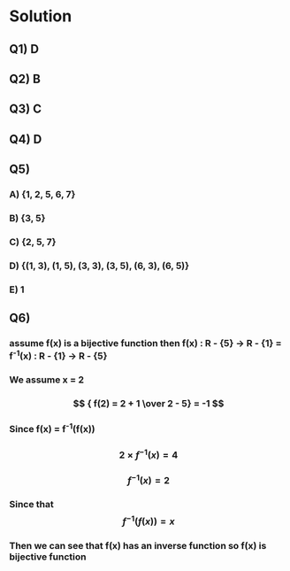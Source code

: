 # Solution 

## Q1) D 

## Q2) B

## Q3) C

## Q4) D 

## Q5) 

### A) {1, 2, 5, 6, 7}

### B) {3, 5}

### C) {2, 5, 7}

### D) {(1, 3), (1, 5), (3, 3), (3, 5), (6, 3), (6, 5)}

### E) 1


## Q6)

### assume f(x) is a bijective function then f(x) : R - {5} &rarr; R - {1} = f<sup>-1</sup>(x) : R - {1} &rarr; R - {5}

### We assume x = 2

### $$ { f(2) = 2 + 1 \over 2 - 5} = -1 $$

### Since f(x) = f<sup>-1</sup>(f(x))


### $$ { 2 \times f^{-1}(x)} = 4 $$  

### $$ { f^{-1}(x)}  = 2 $$  

### Since that $$ { f^{-1}(f(x)) } = x $$  

### Then we can see that f(x) has an inverse function so f(x) is bijective function